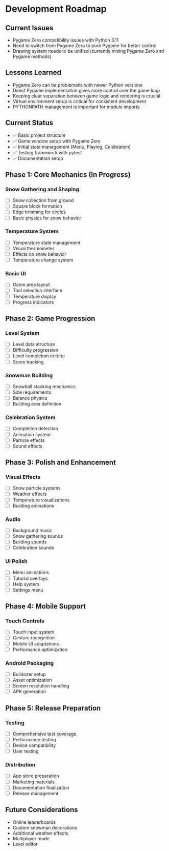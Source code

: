# Development Roadmap

## Current Issues
- Pygame Zero compatibility issues with Python 3.11
- Need to switch from Pygame Zero to pure Pygame for better control
- Drawing system needs to be unified (currently mixing Pygame Zero and Pygame methods)

## Lessons Learned
- Pygame Zero can be problematic with newer Python versions
- Direct Pygame implementation gives more control over the game loop
- Keeping clear separation between game logic and rendering is crucial
- Virtual environment setup is critical for consistent development
- PYTHONPATH management is important for module imports

## Current Status
- ✅ Basic project structure
- ✅ Game window setup with Pygame Zero
- ✅ Initial state management (Menu, Playing, Celebration)
- ✅ Testing framework with pytest
- ✅ Documentation setup

## Phase 1: Core Mechanics (In Progress)
### Snow Gathering and Shaping
- [ ] Snow collection from ground
- [ ] Square block formation
- [ ] Edge trimming for circles
- [ ] Basic physics for snow behavior

### Temperature System
- [ ] Temperature state management
- [ ] Visual thermometer
- [ ] Effects on snow behavior
- [ ] Temperature change system

### Basic UI
- [ ] Game area layout
- [ ] Tool selection interface
- [ ] Temperature display
- [ ] Progress indicators

## Phase 2: Game Progression
### Level System
- [ ] Level data structure
- [ ] Difficulty progression
- [ ] Level completion criteria
- [ ] Score tracking

### Snowman Building
- [ ] Snowball stacking mechanics
- [ ] Size requirements
- [ ] Balance physics
- [ ] Building area definition

### Celebration System
- [ ] Completion detection
- [ ] Animation system
- [ ] Particle effects
- [ ] Sound effects

## Phase 3: Polish and Enhancement
### Visual Effects
- [ ] Snow particle systems
- [ ] Weather effects
- [ ] Temperature visualizations
- [ ] Building animations

### Audio
- [ ] Background music
- [ ] Snow gathering sounds
- [ ] Building sounds
- [ ] Celebration sounds

### UI Polish
- [ ] Menu animations
- [ ] Tutorial overlays
- [ ] Help system
- [ ] Settings menu

## Phase 4: Mobile Support
### Touch Controls
- [ ] Touch input system
- [ ] Gesture recognition
- [ ] Mobile UI adaptations
- [ ] Performance optimization

### Android Packaging
- [ ] Buildozer setup
- [ ] Asset optimization
- [ ] Screen resolution handling
- [ ] APK generation

## Phase 5: Release Preparation
### Testing
- [ ] Comprehensive test coverage
- [ ] Performance testing
- [ ] Device compatibility
- [ ] User testing

### Distribution
- [ ] App store preparation
- [ ] Marketing materials
- [ ] Documentation finalization
- [ ] Release management

## Future Considerations
- Online leaderboards
- Custom snowman decorations
- Additional weather effects
- Multiplayer mode
- Level editor
